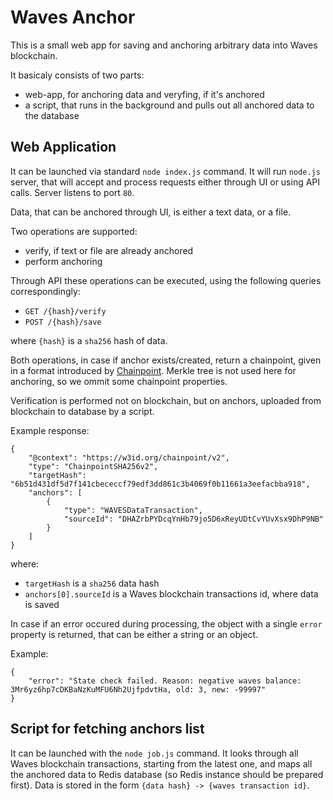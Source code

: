 # Waves Anchor

This is a small web app for saving and anchoring arbitrary data into Waves blockchain.

It basicaly consists of two parts:

- web-app, for anchoring data and veryfing, if it's anchored
- a script, that runs in the background and pulls out all anchored data to the database

## Web Application

It can be launched via standard `node index.js` command. It will run `node.js` server, that will accept and process requests either through UI or using API calls. Server listens to port `80`.

Data, that can be anchored through UI, is either a text data, or a file.

Two operations are supported:

- verify, if text or file are already anchored
- perform anchoring

Through API these operations can be executed, using the following queries correspondingly:

- `GET /{hash}/verify`
- `POST /{hash}/save`

where `{hash}` is a `sha256` hash of data.

Both operations, in case if anchor exists/created, return a chainpoint, given in a format introduced by [Chainpoint](https://chainpoint.org/). Merkle tree is not used here for anchoring, so we ommit some chainpoint properties.

Verification is performed not on blockchain, but on anchors, uploaded from blockchain to database by a script.

Example response:

    {
        "@context": "https://w3id.org/chainpoint/v2",
        "type": "ChainpointSHA256v2",
        "targetHash": "6b51d431df5d7f141cbececcf79edf3dd861c3b4069f0b11661a3eefacbba918",
        "anchors": [
            {
                "type": "WAVESDataTransaction",
                "sourceId": "DHAZrbPYDcqYnHb79jo5D6xReyUDtCvYUvXsx9DhP9NB"
            }
        ]
    }

where:

- `targetHash` is a `sha256` data hash
- `anchors[0].sourceId` is a Waves blockchain transactions id, where data is saved

In case if an error occured during processing, the object with a single `error` property is returned, that can be either a string or an object.

Example:

    {
        "error": "State check failed. Reason: negative waves balance: 3Mr6yz6hp7cDKBaNzKuMFU6Nh2UjfpdvtHa, old: 3, new: -99997"
    }

## Script for fetching anchors list

It can be launched with the `node job.js` command. It looks through all Waves blockchain transactions, starting from the latest one, and maps all the anchored data to Redis database (so Redis instance should be prepared first).
Data is stored in the form `{data hash} -> {waves transaction id}`.
